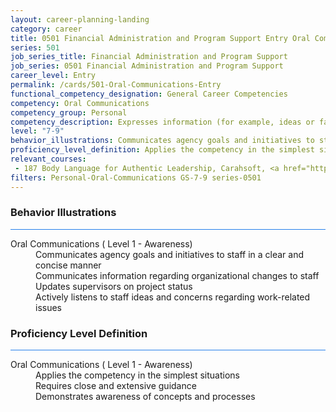 ```yaml
---
layout: career-planning-landing
category: career
title: 0501 Financial Administration and Program Support Entry Oral Communications
series: 501
job_series_title: Financial Administration and Program Support
job_series: 0501 Financial Administration and Program Support
career_level: Entry
permalink: /cards/501-Oral-Communications-Entry
functional_competency_designation: General Career Competencies
competency: Oral Communications
competency_group: Personal
competency_description: Expresses information (for example, ideas or facts) to individuals or groups effectively, taking into account the audience and nature of the information (for example, technical, sensitive, controversial); makes clear and convincing oral presentations; listens to others, attends to nonverbal cues, and responds appropriately
level: "7-9"
behavior_illustrations: Communicates agency goals and initiatives to staff in a clear and concise manner ? Communicates information regarding organizational changes to staff ? Updates supervisors on project status ? Actively listens to staff ideas and concerns regarding work-related issues
proficiency_level_definition: Applies the competency in the simplest situations ? Requires close and extensive guidance ? Demonstrates awareness of concepts and processes
relevant_courses: 
 - 187 Body Language for Authentic Leadership, Carahsoft, <a href="https://www.linkedin.com/learning/body-language-for-authentic-leadership">https://www.linkedin.com/learning/body-language-for-authentic-leadership</a>
filters: Personal-Oral-Communications GS-7-9 series-0501
---
```


<div class="desktop:grid-col-6 margin-y-3">
  <div class="border-top-2 bg-white padding-3 shadow-5 height-full members-hover border-1px button-border border-top-blue radius-lg card-text-color">
    <h3>Behavior Illustrations</h3>
    <hr style="background-color: #2680EB !important;"/>
    <dl class="text-base card-content-color"><dt>Oral Communications ( Level 1 - Awareness)</dt><dd>Communicates agency goals and initiatives to staff in a clear and concise manner </dd><dd> Communicates information regarding organizational changes to staff </dd><dd> Updates supervisors on project status </dd><dd> Actively listens to staff ideas and concerns regarding work-related issues</dd></dl>
  </div>
</div>
<div class="desktop:grid-col-6 margin-y-3">
  <div class="border-top-2 bg-white padding-3 shadow-5 height-full members-hover border-1px button-border border-top-blue radius-lg card-text-color">
    <h3>Proficiency Level Definition</h3>
     <hr style="background-color: #2680EB !important;"/>
    <dl class="text-base card-content-color"><dt>Oral Communications ( Level 1 - Awareness)</dt><dd>Applies the competency in the simplest situations </dd><dd> Requires close and extensive guidance </dd><dd> Demonstrates awareness of concepts and processes</dd></dl>
  </div>
</div>